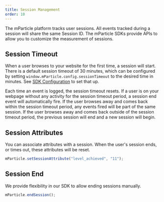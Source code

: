 ```yaml
---
title: Session Management
order: 10
---
```


The mParticle platform tracks user sessions.  All events tracked during a session will share the same Session ID.  The mParticle SDKs provide APIs to allow you to customize the measurement of sessions.

## Session Timeout

When a user browses to your website for the first time, a session will start.  There is a default session timeout of 30 minutes, which can be configured by setting `window.mParticle.config.sessionTimeout` to the desired time in minutes. See [SDK Configuration](/developers/sdk/web/getting-started/#sdk-configuration/) to set that up.  

Each time an event is logged, the session timeout resets.  If a user is on your webpage without any activity for the session timeout period, a session end event will automatically fire.  If the user browses away and comes back within the session timeout period, any events fired will be part of the same session.  If the user browses away and comes back outside of the session timeout period, the previous session will end and a new session will begin.

## Session Attributes

You can associate attributes with a session. When the user's session ends, or times out, these attributes will be reset.

~~~javascript
mParticle.setSessionAttribute("level_achieved", "11");
~~~

## Session End

We provide flexibility in our SDK to allow ending sessions manually.

~~~javascript
mParticle.endSession();
~~~



